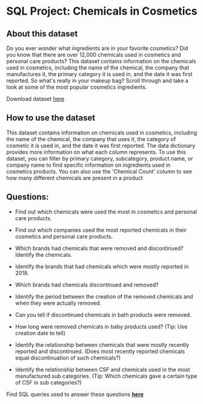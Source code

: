 # SQL Project: Chemicals in Cosmetics 


## About this dataset
Do you ever wonder what ingredients are in your favorite cosmetics? Did you know that there are over 12,000 chemicals used in cosmetics and personal care products? This dataset contains information on the chemicals used in cosmetics, including the name of the chemical, the company that manufactures it, the primary category it is used in, and the date it was first reported. So what's really in your makeup bag? Scroll through and take a look at some of the most popular cosmetics ingredients. 

Download dataset <ins>[here](chemicals-in-cosmetics.csv.zip)<ins>

## How to use the dataset
This dataset contains information on chemicals used in cosmetics, including the name of the chemical, the company that uses it, the category of cosmetic it is used in, and the date it was first reported. The data dictionary provides more information on what each column represents.
To use this dataset, you can filter by primary category, subcategory, product name, or company name to find specific information on ingredients used in cosmetics products. You can also use the 'Chemical Count' column to see how many different chemicals are present in a product

## Questions:
* Find out which chemicals were used the most in cosmetics and personal care products.

* Find out which companies used the most reported chemicals in their cosmetics and personal care products.

* Which brands had chemicals that were removed and discontinued? Identify the chemicals.

* Identify the brands that had chemicals which were mostly reported in 2018.

* Which brands had chemicals discontinued and removed?

* Identify the period between the creation of the removed chemicals and when they were actually removed.

* Can you tell if discontinued chemicals in bath products were removed. 

* How long were removed chemicals in baby products used? (Tip: Use creation date to tell)

* Identify the relationship between chemicals that were mostly recently reported and discontinued. (Does most recently reported chemicals equal discontinuation of such chemicals?)

* Identify the relationship between CSF and chemicals used in the most manufactured sub categories. (Tip: Which chemicals gave a certain type of CSF in sub categories?)
  
Find SQL queries used to answer these questions **<ins>[here](Chemicals_In_Cosmetics.sql)<ins>**
